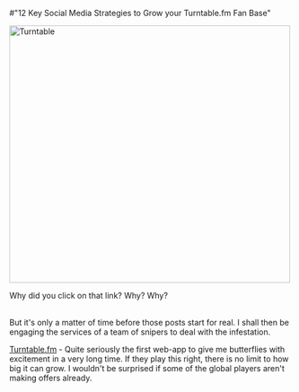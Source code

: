 #"12 Key Social Media Strategies to Grow your Turntable.fm Fan Base"


 <div class='p_embed p_image_embed'>
<a href="http://getfile9.posterous.com/getfile/files.posterous.com/conoroneill/0eMGAgBaamDaaQmHqf1zJiwenOFSifIHx4wNEqqtpkDT8NbLaF4Q45CR0XfU/turntable.png"><img alt="Turntable" height="459" src="http://getfile0.posterous.com/getfile/files.posterous.com/conoroneill/CvhrT1H6piCvM1yHkkdaryJQHsnWpXcVTwWyQiAa0IOBtEGvzY5IEFGr75a5/turntable.png.scaled.500.jpg" width="500" /></a>
</div>
<p>Why did you click on that link? Why? Why?</p><div><br /> <div>But it&#39;s only a matter of time before those posts start for real. I shall then be engaging the services of a team of snipers to deal with the infestation.</div></div><p /><div><a href="http://Turntable.fm">Turntable.fm</a> - Quite seriously the first web-app to give me butterflies with excitement in a very long time. If they play this right, there is no limit to how big it can grow. I wouldn&#39;t be surprised if some of the global players aren&#39;t making offers already.</div>
 